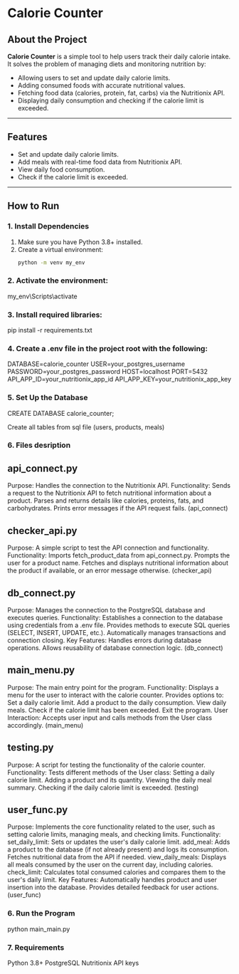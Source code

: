 # Calorie Counter

## About the Project
**Calorie Counter** is a simple tool to help users track their daily calorie intake. It solves the problem of managing diets and monitoring nutrition by:
- Allowing users to set and update daily calorie limits.
- Adding consumed foods with accurate nutritional values.
- Fetching food data (calories, protein, fat, carbs) via the Nutritionix API.
- Displaying daily consumption and checking if the calorie limit is exceeded.

---

## Features
- Set and update daily calorie limits.
- Add meals with real-time food data from Nutritionix API.
- View daily food consumption.
- Check if the calorie limit is exceeded.

---

## How to Run

### 1. Install Dependencies
1. Make sure you have Python 3.8+ installed.
2. Create a virtual environment:
   ```bash
   python -m venv my_env


### 2. Activate the environment:

my_env\Scripts\activate

### 3. Install required libraries:

pip install -r requirements.txt

### 4. Create a .env file in the project root with the following:

DATABASE=calorie_counter
USER=your_postgres_username
PASSWORD=your_postgres_password
HOST=localhost
PORT=5432
API_APP_ID=your_nutritionix_app_id
API_APP_KEY=your_nutritionix_app_key


### 5. Set Up the Database
CREATE DATABASE calorie_counter;

Сreate all tables from sql file (users, products, meals)

### 6. Files desription
## api_connect.py
Purpose: Handles the connection to the Nutritionix API.
Functionality:
Sends a request to the Nutritionix API to fetch nutritional information about a product.
Parses and returns details like calories, proteins, fats, and carbohydrates.
Prints error messages if the API request fails. (api_connect)
## checker_api.py
Purpose: A simple script to test the API connection and functionality.
Functionality:
Imports fetch_product_data from api_connect.py.
Prompts the user for a product name.
Fetches and displays nutritional information about the product if available, or an error message otherwise. (checker_api)

## db_connect.py
Purpose: Manages the connection to the PostgreSQL database and executes queries.
Functionality:
Establishes a connection to the database using credentials from a .env file.
Provides methods to execute SQL queries (SELECT, INSERT, UPDATE, etc.).
Automatically manages transactions and connection closing.
Key Features:
Handles errors during database operations.
Allows reusability of database connection logic. (db_connect)

## main_menu.py
Purpose: The main entry point for the program.
Functionality:
Displays a menu for the user to interact with the calorie counter.
Provides options to:
Set a daily calorie limit.
Add a product to the daily consumption.
View daily meals.
Check if the calorie limit has been exceeded.
Exit the program.
User Interaction:
Accepts user input and calls methods from the User class accordingly. (main_menu)

## testing.py
Purpose: A script for testing the functionality of the calorie counter.
Functionality:
Tests different methods of the User class:
Setting a daily calorie limit.
Adding a product and its quantity.
Viewing the daily meal summary.
Checking if the daily calorie limit is exceeded. (testing)

## user_func.py
Purpose: Implements the core functionality related to the user, such as setting calorie limits, managing meals, and checking limits.
Functionality:
set_daily_limit: Sets or updates the user's daily calorie limit.
add_meal: Adds a product to the database (if not already present) and logs its consumption.
Fetches nutritional data from the API if needed.
view_daily_meals: Displays all meals consumed by the user on the current day, including calories.
check_limit: Calculates total consumed calories and compares them to the user's daily limit.
Key Features:
Automatically handles product and user insertion into the database.
Provides detailed feedback for user actions. (user_func)


### 6. Run the Program
python main_main.py

### 7. Requirements
Python 3.8+
PostgreSQL
Nutritionix API keys


